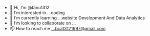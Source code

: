 - 👋 Hi, I’m @tanu1312
- 👀 I’m interested in ...coding 
- 🌱 I’m currently learning ...website Development And Data Analytics
- 💞️ I’m looking to collaborate on ...
- 📫 How to reach me ...bca13121997@gmail.com

<!---
tanu1312/tanu1312 is a ✨ special ✨ repository because its `README.md` (this file) appears on your GitHub profile.
You can click the Preview link to take a look at your changes.
--->
